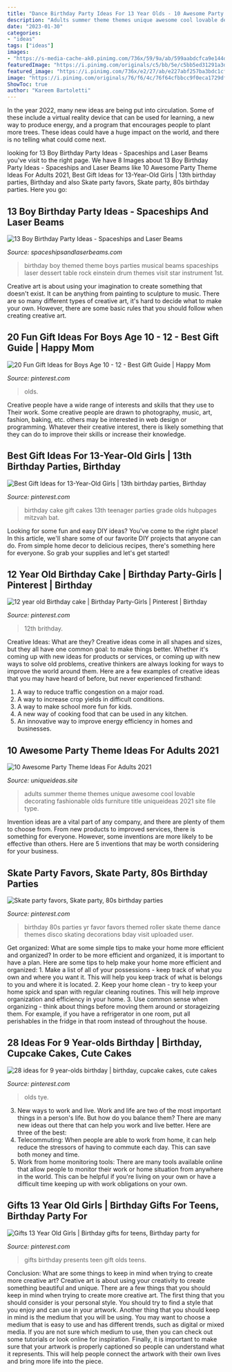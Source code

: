```yaml
---
title: "Dance Birthday Party Ideas For 13 Year Olds - 10 Awesome Party Theme Ideas For Adults 2021"
description: "Adults summer theme themes unique awesome cool lovable decorating fashionable olds furniture title uniqueideas 2021 site file type"
date: "2023-01-30"
categories:
- "ideas"
tags: ["ideas"]
images:
- "https://s-media-cache-ak0.pinimg.com/736x/59/9a/ab/599aabdcfca9e144def2905a8444f1a9.jpg"
featuredImage: "https://i.pinimg.com/originals/c5/bb/5e/c5bb5ed31291a3d6039d4169ac4429d3.jpg"
featured_image: "https://i.pinimg.com/736x/e2/27/ab/e227abf257ba3bdc1cf7df9c22d4825c.jpg"
image: "https://i.pinimg.com/originals/76/f6/4c/76f64cfbbcc9f0eca1729dfe3f070153.jpg"
ShowToc: true
author: "Kareem Bartoletti"
---
```



In the year 2022, many new ideas are being put into circulation. Some of these include a virtual reality device that can be used for learning, a new way to produce energy, and a program that encourages people to plant more trees. These ideas could have a huge impact on the world, and there is no telling what could come next.

	

		
looking for 13 Boy Birthday Party Ideas - Spaceships and Laser Beams you've visit to the right page. We have 8 Images about 13 Boy Birthday Party Ideas - Spaceships and Laser Beams like 10 Awesome Party Theme Ideas For Adults 2021, Best Gift Ideas for 13-Year-Old Girls | 13th birthday parties, Birthday and also Skate party favors, Skate party, 80s birthday parties. Here you go:
		
    
## 13 Boy Birthday Party Ideas - Spaceships And Laser Beams

<img loading=lazy src="http://spaceshipsandlaserbeams.com/wp-content/uploads/2016/07/12-music-birthday-party-ideas.jpg" onerror="this.onerror=null;this.src='https://tse3.mm.bing.net/th?id=OIP.cbs57cUpXD3Fw-t4z31D0QHaLH&amp;pid=15.1';" alt="13 Boy Birthday Party Ideas - Spaceships and Laser Beams">

_Source: spaceshipsandlaserbeams.com_

>birthday boy themed theme boys parties musical beams spaceships laser dessert table rock einstein drum themes visit star instrument 1st. 

	

Creative art is about using your imagination to create something that doesn't exist. It can be anything from painting to sculpture to music. There are so many different types of creative art, it's hard to decide what to make your own. However, there are some basic rules that you should follow when creating creative art.

    
## 20 Fun Gift Ideas For Boys Age 10 - 12 - Best Gift Guide | Happy Mom

<img loading=lazy src="https://i.pinimg.com/736x/e2/27/ab/e227abf257ba3bdc1cf7df9c22d4825c.jpg" onerror="this.onerror=null;this.src='https://tse2.mm.bing.net/th?id=OIP.hAIn1uj29wr_LZUzPxyuVQHaLH&amp;pid=15.1';" alt="20 Fun Gift Ideas for Boys Age 10 - 12 - Best Gift Guide | Happy Mom">

_Source: pinterest.com_

>olds. 

	

Creative people have a wide range of interests and skills that they use to Their work. Some creative people are drawn to photography, music, art, fashion, baking, etc. others may be interested in web design or programming. Whatever their creative interest, there is likely something that they can do to improve their skills or increase their knowledge.

    
## Best Gift Ideas For 13-Year-Old Girls | 13th Birthday Parties, Birthday

<img loading=lazy src="https://i.pinimg.com/originals/c5/bb/5e/c5bb5ed31291a3d6039d4169ac4429d3.jpg" onerror="this.onerror=null;this.src='https://tse4.mm.bing.net/th?id=OIP.h0vsEakXVfHqYxzmCpB8tgHaJ4&amp;pid=15.1';" alt="Best Gift Ideas for 13-Year-Old Girls | 13th birthday parties, Birthday">

_Source: pinterest.com_

>birthday cake gift cakes 13th teenager parties grade olds hubpages mitzvah bat. 

	

Looking for some fun and easy DIY ideas? You've come to the right place! In this article, we'll share some of our favorite DIY projects that anyone can do. From simple home decor to delicious recipes, there's something here for everyone. So grab your supplies and let's get started!

    
## 12 Year Old Birthday Cake | Birthday Party-Girls | Pinterest | Birthday

<img loading=lazy src="https://s-media-cache-ak0.pinimg.com/736x/59/9a/ab/599aabdcfca9e144def2905a8444f1a9.jpg" onerror="this.onerror=null;this.src='https://tse2.mm.bing.net/th?id=OIP.78MU74KJDt_jTZlaM3kwrQHaJ3&amp;pid=15.1';" alt="12 year old Birthday cake | Birthday Party-Girls | Pinterest | Birthday">

_Source: pinterest.com_

>12th brithday. 

	

Creative Ideas: What are they?
Creative ideas come in all shapes and sizes, but they all have one common goal: to make things better. Whether it's coming up with new ideas for products or services, or coming up with new ways to solve old problems, creative thinkers are always looking for ways to improve the world around them. Here are a few examples of creative ideas that you may have heard of before, but never experienced firsthand: 
1. A way to reduce traffic congestion on a major road.
2. A way to increase crop yields in difficult conditions.
3. A way to make school more fun for kids.
4. A new way of cooking food that can be used in any kitchen.
5. An innovative way to improve energy efficiency in homes and businesses.

    
## 10 Awesome Party Theme Ideas For Adults 2021

<img loading=lazy src="https://www.uniqueideas.site/wp-content/uploads/furniture-ideas-cool-party-themes-for-13-year-olds-home-party-1.jpg" onerror="this.onerror=null;this.src='https://tse3.mm.bing.net/th?id=OIP.5-K7iN7lZgroF76cCTRDRAHaFj&amp;pid=15.1';" alt="10 Awesome Party Theme Ideas For Adults 2021">

_Source: uniqueideas.site_

>adults summer theme themes unique awesome cool lovable decorating fashionable olds furniture title uniqueideas 2021 site file type. 

	

Invention ideas are a vital part of any company, and there are plenty of them to choose from. From new products to improved services, there is something for everyone. However, some inventions are more likely to be effective than others. Here are 5 inventions that may be worth considering for your business.

    
## Skate Party Favors, Skate Party, 80s Birthday Parties

<img loading=lazy src="https://i.pinimg.com/originals/76/f6/4c/76f64cfbbcc9f0eca1729dfe3f070153.jpg" onerror="this.onerror=null;this.src='https://tse3.mm.bing.net/th?id=OIP.vq8t45AMPD62ipzOlu-SdAHaJ3&amp;pid=15.1';" alt="Skate party favors, Skate party, 80s birthday parties">

_Source: pinterest.com_

>birthday 80s parties yr favor favors themed roller skate theme dance themes disco skating decorations bday visit uploaded user. 

	

Get organized: What are some simple tips to make your home more efficient and organized?
In order to be more efficient and organized, it is important to have a plan. Here are some tips to help make your home more efficient and organized: 1. Make a list of all of your possessions - keep track of what you own and where you want it. This will help you keep track of what is belongs to you and where it is located. 
2. Keep your home clean - try to keep your home spick and span with regular cleaning routines. This will help improve organization and efficiency in your home. 3. Use common sense when organizing - think about things before moving them around or storageizing them. For example, if you have a refrigerator in one room, put all perishables in the fridge in that room instead of throughout the house. 
    
## 28 Ideas For 9 Year-olds Birthday | Birthday, Cupcake Cakes, Cute Cakes

<img loading=lazy src="https://i.pinimg.com/474x/6b/c6/13/6bc6138ec294d7cbeb804161ad95dfca--th-birthday-themed-birthday-parties.jpg" onerror="this.onerror=null;this.src='https://tse1.mm.bing.net/th?id=OIP.PY8eK0C7c9Ol_J3jHesf5wAAAA&amp;pid=15.1';" alt="28 ideas for 9 year-olds birthday | birthday, cupcake cakes, cute cakes">

_Source: pinterest.com_

>olds tye. 

	

3. New ways to work and live.
Work and life are two of the most important things in a person's life. But how do you balance them? There are many new ideas out there that can help you work and live better. Here are three of the best: 
1. Telecommuting: When people are able to work from home, it can help reduce the stressors of having to commute each day. This can save both money and time. 
2. Work from home monitoring tools: There are many tools available online that allow people to monitor their work or home situation from anywhere in the world. This can be helpful if you're living on your own or have a difficult time keeping up with work obligations on your own. 

    
## Gifts 13 Year Old Girls | Birthday Gifts For Teens, Birthday Party For

<img loading=lazy src="https://i.pinimg.com/736x/e1/fb/b6/e1fbb6675728c018d935a6ca64b6bc64.jpg" onerror="this.onerror=null;this.src='https://tse2.mm.bing.net/th?id=OIP.dizCSATpYuzVlT-eYs2qwQHaPG&amp;pid=15.1';" alt="Gifts 13 Year Old Girls | Birthday gifts for teens, Birthday party for">

_Source: pinterest.com_

>gifts birthday presents teen gift olds teens. 

	

Conclusion: What are some things to keep in mind when trying to create more creative art?
Creative art is about using your creativity to create something beautiful and unique. There are a few things that you should keep in mind when trying to create more creative art. The first thing that you should consider is your personal style. You should try to find a style that you enjoy and can use in your artwork. Another thing that you should keep in mind is the medium that you will be using. You may want to choose a medium that is easy to use and has different trends, such as digital or mixed media. If you are not sure which medium to use, then you can check out some tutorials or look online for inspiration. Finally, it is important to make sure that your artwork is properly captioned so people can understand what it represents. This will help people connect the artwork with their own lives and bring more life into the piece.

